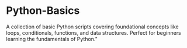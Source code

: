 # Python-Basics
A collection of basic Python scripts covering foundational concepts like loops, conditionals, functions, and data structures. Perfect for beginners learning the fundamentals of Python."
